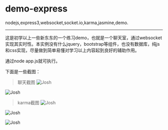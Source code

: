demo-express
============

nodejs,express3,websocket,socket.io,karma,jasmine,demo.

--------------------

这是初学以上一些新东东的一个练习demo，也就是一个聊天室，通过websocket实现其实时性。本实例没有什么jquery，bootstrap等组件，也没有数据库，纯js和css实现，尽量做到简单易懂对学习以上内容起到良好的辅助作用。

通过node app.js就可执行。

下面是一些截图：

>聊天截图
![Josh](https://raw.github.com/indiepop/demo-express/master/public/images/image1.jpg)

![Josh](https://raw.github.com/indiepop/demo-express/master/public/images/image2.jpg)

>karma截图
![Josh](https://raw.github.com/indiepop/demo-express/master/public/images/image3.jpg)

![Josh](https://raw.github.com/indiepop/demo-express/master/public/images/image4.jpg)

![Josh](https://raw.github.com/indiepop/demo-express/master/public/images/image5.jpg)